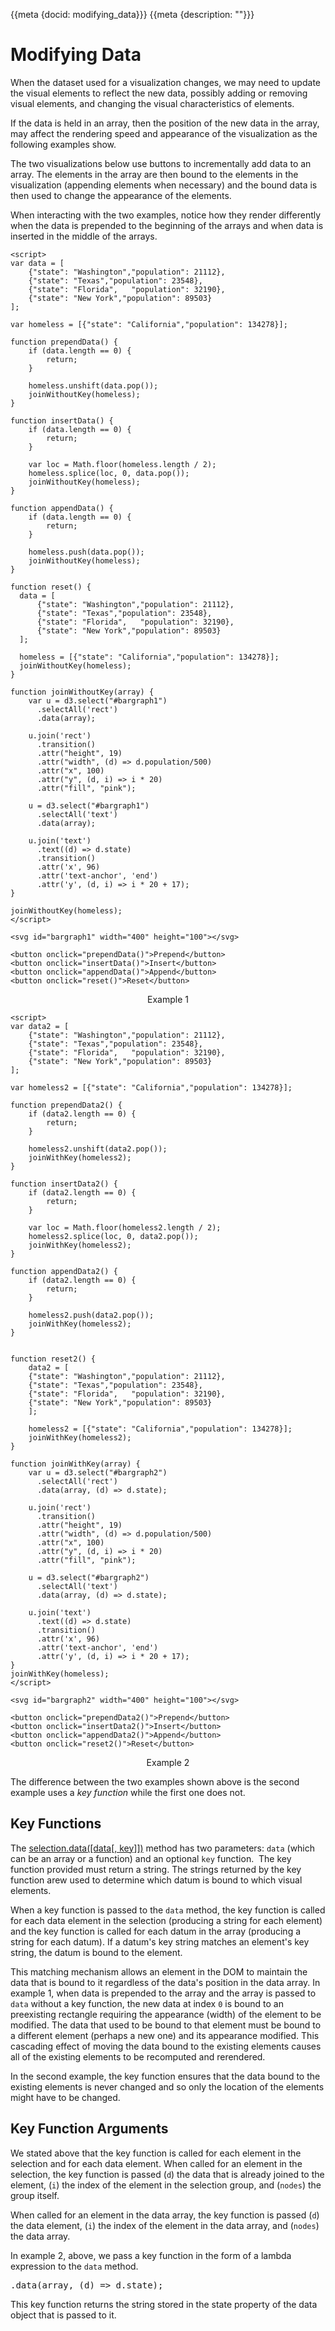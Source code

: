 {{meta {docid: modifying_data}}}
{{meta {description: ""}}}

<script src="https://d3js.org/d3.v7.min.js"></script>


# Modifying Data

When the dataset used for a visualization changes, we may need to update the visual elements to reflect the new data, possibly adding or removing visual elements, and changing the visual characteristics of elements. 

If the data is held in an array, then the position of the new data in the array, may affect the rendering speed and appearance of the visualization as the following examples show.

The two visualizations below use buttons to incrementally add data to an array.  The elements in the array are then bound to the elements in the visualization (appending elements when necessary) and the bound data is then used to change the appearance of the elements.

When interacting with the two examples, notice how they render differently when the data is prepended to the beginning of the arrays and when data is inserted in the middle of the arrays.

```
<script>
var data = [
    {"state": "Washington","population": 21112},
    {"state": "Texas","population": 23548},
    {"state": "Florida",   "population": 32190},
    {"state": "New York","population": 89503}
];

var homeless = [{"state": "California","population": 134278}];

function prependData() {
    if (data.length == 0) {
        return;
    }

    homeless.unshift(data.pop());
    joinWithoutKey(homeless);
}

function insertData() {
    if (data.length == 0) {
        return;
    }

    var loc = Math.floor(homeless.length / 2);
    homeless.splice(loc, 0, data.pop());
    joinWithoutKey(homeless);
}

function appendData() {
    if (data.length == 0) {
        return;
    }

    homeless.push(data.pop());
    joinWithoutKey(homeless);
}

function reset() {
  data = [
      {"state": "Washington","population": 21112},
      {"state": "Texas","population": 23548},
      {"state": "Florida",   "population": 32190},
      {"state": "New York","population": 89503}
  ];

  homeless = [{"state": "California","population": 134278}];
  joinWithoutKey(homeless);
}

function joinWithoutKey(array) {
    var u = d3.select("#bargraph1")
      .selectAll('rect')
      .data(array);

    u.join('rect')
      .transition()
      .attr("height", 19)
      .attr("width", (d) => d.population/500)
      .attr("x", 100)
      .attr("y", (d, i) => i * 20)
      .attr("fill", "pink");
      
	u = d3.select("#bargraph1")
      .selectAll('text')
      .data(array);

    u.join('text')
      .text((d) => d.state)
      .transition()
      .attr('x', 96)
      .attr('text-anchor', 'end')
      .attr('y', (d, i) => i * 20 + 17);
}

joinWithoutKey(homeless);
</script>

<svg id="bargraph1" width="400" height="100"></svg>

<button onclick="prependData()">Prepend</button>
<button onclick="insertData()">Insert</button>
<button onclick="appendData()">Append</button>
<button onclick="reset()">Reset</button>
```
<figure>
<figcaption style="text-align: center;">Example 1</figcaption>
</figure>

```
<script>
var data2 = [
    {"state": "Washington","population": 21112},
    {"state": "Texas","population": 23548},
    {"state": "Florida",   "population": 32190},
    {"state": "New York","population": 89503}
];

var homeless2 = [{"state": "California","population": 134278}];

function prependData2() {
    if (data2.length == 0) {
        return;
    }

    homeless2.unshift(data2.pop());
    joinWithKey(homeless2);
}

function insertData2() {
    if (data2.length == 0) {
        return;
    }

    var loc = Math.floor(homeless2.length / 2);
    homeless2.splice(loc, 0, data2.pop());
    joinWithKey(homeless2);
}

function appendData2() {
    if (data2.length == 0) {
        return;
    }

    homeless2.push(data2.pop());
    joinWithKey(homeless2);
}


function reset2() {
    data2 = [
    {"state": "Washington","population": 21112},
    {"state": "Texas","population": 23548},
    {"state": "Florida",   "population": 32190},
    {"state": "New York","population": 89503}
    ];

    homeless2 = [{"state": "California","population": 134278}];
    joinWithKey(homeless2);
}

function joinWithKey(array) {
    var u = d3.select("#bargraph2")
      .selectAll('rect')
      .data(array, (d) => d.state);

    u.join('rect')
      .transition()
      .attr("height", 19)
      .attr("width", (d) => d.population/500)
      .attr("x", 100)
      .attr("y", (d, i) => i * 20)
      .attr("fill", "pink");
      
	u = d3.select("#bargraph2")
      .selectAll('text')
      .data(array, (d) => d.state);

    u.join('text')
      .text((d) => d.state)
      .transition()
      .attr('x', 96)
      .attr('text-anchor', 'end')
      .attr('y', (d, i) => i * 20 + 17);
}
joinWithKey(homeless);
</script>

<svg id="bargraph2" width="400" height="100"></svg>

<button onclick="prependData2()">Prepend</button>
<button onclick="insertData2()">Insert</button>
<button onclick="appendData2()">Append</button>
<button onclick="reset2()">Reset</button>
```

<figure>
<figcaption style="text-align: center;">Example 2</figcaption>
</figure>

The difference between the two examples shown above is the second example uses a *key function* while the first one does not.

## Key Functions

The [selection.data([data[, key]])](https://github.com/d3/d3-selection/blob/master/README.md#joining-data) method has two parameters: `data` (which can be an array or a function) and an optional `key` function.  The key function provided must return a string.  The strings returned by the key function arew used to determine which datum is bound to which visual elements.

When a key function is passed to the `data` method, the key function is called for each data element in the selection (producing a string for each element) and the key function is called for each datum in the array (producing a string for each datum).   If a datum's key string matches an element's key string, the datum is bound to the element.  

This matching mechanism allows an element in the DOM to maintain the data that is bound to it regardless of the data's position in the data array.  In example 1, when data is prepended to the array and the array is passed to `data` without a key function, the new data at index `0` is bound to an preexisting rectangle requiring the appearance (width) of the element to be modified.  The data that used to be bound to that element must be bound to a different element (perhaps a new one) and its appearance modified.  This cascading effect of moving the data bound to the existing elements causes all of the existing elements to be recomputed and rerendered.

In the second example, the key function ensures that the data bound to the existing elements is never changed and so only the location of the elements might have to be changed.

## Key Function Arguments

We stated above that the key function is called for each element in the selection and for each data element.  When called for an element in the selection, the key function is passed (`d`) the data that is already joined to the element, (`i`) the index of the element in the selection group, and (`nodes`) the group itself.

When called for an element in the data array, the key function is passed (`d`) the data element, (`i`) the index of the element in the data array, and (`nodes`) the data array.

In example 2, above, we pass a key function in the form of a lambda expression to the `data` method.  

<pre>
.data(array, (d) =&gt; d.state);
</pre>

This key function returns the string stored in the state property of the data object that is passed to it.